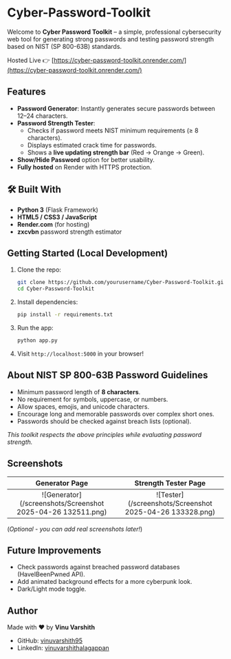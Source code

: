 # Cyber-Password-Toolkit


Welcome to **Cyber Password Toolkit** – a simple, professional cybersecurity web tool for generating strong passwords and testing password strength based on NIST (SP 800-63B) standards.

Hosted Live 👉 [https://cyber-password-toolkit.onrender.com/](https://cyber-password-toolkit.onrender.com/)


##  Features

-  **Password Generator**: Instantly generates secure passwords between 12–24 characters.
-  **Password Strength Tester**:
    - Checks if password meets NIST minimum requirements (≥ 8 characters).
    - Displays estimated crack time for passwords.
    - Shows a **live updating strength bar** (Red → Orange → Green).
-  **Show/Hide Password** option for better usability.
-  **Fully hosted** on Render with HTTPS protection.


## 🛠 Built With

- **Python 3** (Flask Framework)
- **HTML5 / CSS3 / JavaScript**
- **Render.com** (for hosting)
- **zxcvbn** password strength estimator



##  Getting Started (Local Development)

1. Clone the repo:
    ```bash
    git clone https://github.com/yourusername/Cyber-Password-Toolkit.git
    cd Cyber-Password-Toolkit
    ```

2. Install dependencies:
    ```bash
    pip install -r requirements.txt
    ```

3. Run the app:
    ```bash
    python app.py
    ```

4. Visit `http://localhost:5000` in your browser!



##  About NIST SP 800-63B Password Guidelines

- Minimum password length of **8 characters**.
- No requirement for symbols, uppercase, or numbers.
- Allow spaces, emojis, and unicode characters.
- Encourage long and memorable passwords over complex short ones.
- Passwords should be checked against breach lists (optional).

*This toolkit respects the above principles while evaluating password strength.*



##  Screenshots

| Generator Page | Strength Tester Page |
|:--------------:|:--------------------:|
| ![Generator](/screenshots/Screenshot 2025-04-26 132511.png) | ![Tester](/screenshots/Screenshot 2025-04-26 133328.png) |

(*Optional - you can add real screenshots later!*)



##  Future Improvements

- Check passwords against breached password databases (HaveIBeenPwned API).
- Add animated background effects for a more cyberpunk look.
- Dark/Light mode toggle.



##  Author

Made with ❤️ by **Vinu Varshith**

- GitHub: [vinuvarshith95](https://github.com/vinuvarshith95)
- LinkedIn: [vinuvarshithalagappan](https://www.linkedin.com/in/vinuvarshithalagappan/)



